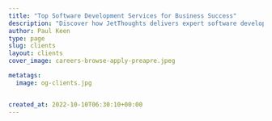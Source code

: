```yaml
---
title: "Top Software Development Services for Business Success"
description: "Discover how JetThoughts delivers expert software development services, including fractional CTO, product management, and QA, to help businesses achieve positive outcomes. Contact us for a free consultation!"
author: Paul Keen
type: page
slug: clients
layout: clients
cover_image: careers-browse-apply-preapre.jpeg

metatags:
  image: og-clients.jpg


created_at: 2022-10-10T06:30:10+00:00
---
```

